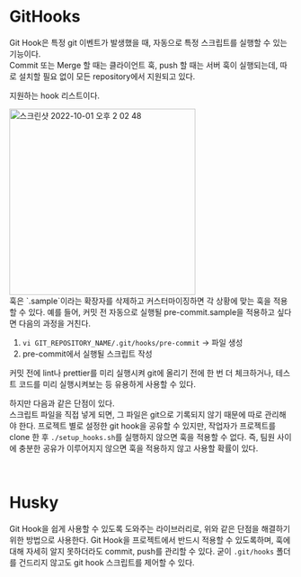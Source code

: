 # GitHooks

Git Hook은 특정 git 이벤트가 발생했을 때, 자동으로 특정 스크립트를 실행할 수 있는 기능이다.<br/>
Commit 또는 Merge 할 때는 클라이언트 훅, push 할 때는 서버 훅이 실행되는데, 따로 설치할 필요 없이 모든 repository에서 지원되고 있다.

지원하는 hook 리스트이다.

<img width="331" alt="스크린샷 2022-10-01 오후 2 02 48" src="https://user-images.githubusercontent.com/20683436/193393480-62334eff-0ef1-4b71-a9da-68b7f82d7a9c.png">

<br/>
훅은  `.sample`이라는 확장자를 삭제하고 커스터마이징하면 각 상황에 맞는 훅을 적용할 수 있다. 예를 들어, 커밋 전 자동으로 실행될 pre-commit.sample을 적용하고 싶다면 다음의 과정을 거친다.

1. `vi GIT_REPOSITORY_NAME/.git/hooks/pre-commit` -> 파일 생성
2. pre-commit에서 실행될 스크립트 작성

커밋 전에 lint나 prettier를 미리 실행시켜 git에 올리기 전에 한 번 더 체크하거나, 테스트 코드를 미리 실행시켜보는 등 유용하게 사용할 수 있다.

하지만 다음과 같은 단점이 있다. <br/>
스크립트 파일을 직접 넣게 되면, 그 파일은 git으로 기록되지 않기 때문에 따로 관리해야 한다.
프로젝트 별로 설정한 git hook을 공유할 수 있지만, 작업자가 프로젝트를 clone 한 후 `./setup_hooks.sh`를 실행하지 않으면 훅을 적용할 수 없다. 즉, 팀원 사이에 충분한 공유가 이루어지지 않으면 훅을 적용하지 않고 사용할 확률이 있다.

<br/>

# Husky

Git Hook을 쉽게 사용할 수 있도록 도와주는 라이브러리로, 위와 같은 단점을 해결하기 위한 방법으로 사용한다. Git Hook을 프로젝트에서 반드시 적용할 수 있도록하며, 훅에 대해 자세히 알지 못하더라도 commit, push를 관리할 수 있다.
굳이 `.git/hooks` 폴더를 건드리지 않고도 git hook 스크립트를 제어할 수 있다.
